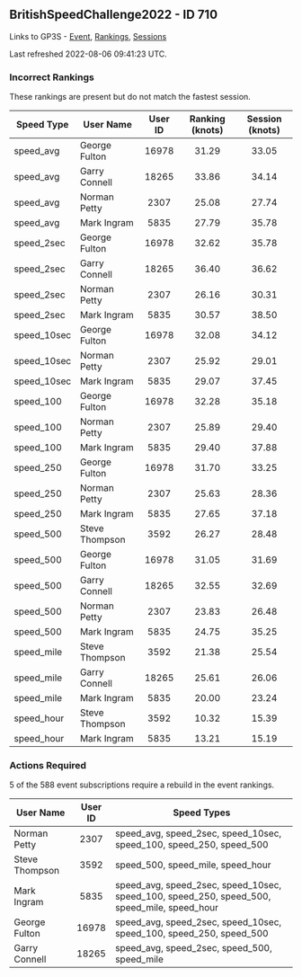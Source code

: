## BritishSpeedChallenge2022 - ID 710

Links to GP3S - [Event](https://www.gps-speedsurfing.com/default.aspx?mnu=event&val=710), [Rankings](https://www.gps-speedsurfing.com/default.aspx?mnu=eventranking&val=710), [Sessions](https://www.gps-speedsurfing.com/default.aspx?mnu=eventsessions&val=710)

Last refreshed 2022-08-06 09:41:23 UTC.

### Incorrect Rankings

These rankings are present but do not match the fastest session.

| Speed Type | User Name | User ID | Ranking (knots) | Session (knots) |
| ---------- | --------- | :-----: | :-------------: | :-------------: |
| speed_avg | George Fulton | 16978 | 31.29 | 33.05 |
| speed_avg | Garry Connell | 18265 | 33.86 | 34.14 |
| speed_avg | Norman Petty | 2307 | 25.08 | 27.74 |
| speed_avg | Mark Ingram | 5835 | 27.79 | 35.78 |
| speed_2sec | George Fulton | 16978 | 32.62 | 35.78 |
| speed_2sec | Garry Connell | 18265 | 36.40 | 36.62 |
| speed_2sec | Norman Petty | 2307 | 26.16 | 30.31 |
| speed_2sec | Mark Ingram | 5835 | 30.57 | 38.50 |
| speed_10sec | George Fulton | 16978 | 32.08 | 34.12 |
| speed_10sec | Norman Petty | 2307 | 25.92 | 29.01 |
| speed_10sec | Mark Ingram | 5835 | 29.07 | 37.45 |
| speed_100 | George Fulton | 16978 | 32.28 | 35.18 |
| speed_100 | Norman Petty | 2307 | 25.89 | 29.40 |
| speed_100 | Mark Ingram | 5835 | 29.40 | 37.88 |
| speed_250 | George Fulton | 16978 | 31.70 | 33.25 |
| speed_250 | Norman Petty | 2307 | 25.63 | 28.36 |
| speed_250 | Mark Ingram | 5835 | 27.65 | 37.18 |
| speed_500 | Steve Thompson | 3592 | 26.27 | 28.48 |
| speed_500 | George Fulton | 16978 | 31.05 | 31.69 |
| speed_500 | Garry Connell | 18265 | 32.55 | 32.69 |
| speed_500 | Norman Petty | 2307 | 23.83 | 26.48 |
| speed_500 | Mark Ingram | 5835 | 24.75 | 35.25 |
| speed_mile | Steve Thompson | 3592 | 21.38 | 25.54 |
| speed_mile | Garry Connell | 18265 | 25.61 | 26.06 |
| speed_mile | Mark Ingram | 5835 | 20.00 | 23.24 |
| speed_hour | Steve Thompson | 3592 | 10.32 | 15.39 |
| speed_hour | Mark Ingram | 5835 | 13.21 | 15.19 |

### Actions Required

5 of the 588 event subscriptions require a rebuild in the event rankings.

| User Name | User ID | Speed Types |
| --------- | :-----: | ----------- |
| Norman Petty | 2307 | speed_avg, speed_2sec, speed_10sec, speed_100, speed_250, speed_500 |
| Steve Thompson | 3592 | speed_500, speed_mile, speed_hour |
| Mark Ingram | 5835 | speed_avg, speed_2sec, speed_10sec, speed_100, speed_250, speed_500, speed_mile, speed_hour |
| George Fulton | 16978 | speed_avg, speed_2sec, speed_10sec, speed_100, speed_250, speed_500 |
| Garry Connell | 18265 | speed_avg, speed_2sec, speed_500, speed_mile |

